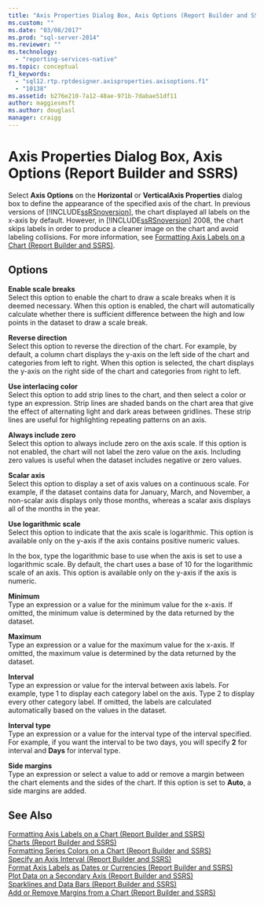 ```yaml
---
title: "Axis Properties Dialog Box, Axis Options (Report Builder and SSRS) | Microsoft Docs"
ms.custom: ""
ms.date: "03/08/2017"
ms.prod: "sql-server-2014"
ms.reviewer: ""
ms.technology: 
  - "reporting-services-native"
ms.topic: conceptual
f1_keywords: 
  - "sql12.rtp.rptdesigner.axisproperties.axisoptions.f1"
  - "10138"
ms.assetid: b276e210-7a12-48ae-971b-7dabae51df11
author: maggiesmsft
ms.author: douglasl
manager: craigg
---
```

# Axis Properties Dialog Box, Axis Options (Report Builder and SSRS)
  Select **Axis Options** on the **Horizontal** or **VerticalAxis Properties** dialog box to define the appearance of the specified axis of the chart. In previous versions of [!INCLUDE[ssRSnoversion](../includes/ssrsnoversion-md.md)], the chart displayed all labels on the x-axis by default. However, in [!INCLUDE[ssRSnoversion](../includes/ssrsnoversion-md.md)] 2008, the chart skips labels in order to produce a cleaner image on the chart and avoid labeling collisions. For more information, see [Formatting Axis Labels on a Chart &#40;Report Builder and SSRS&#41;](report-design/formatting-axis-labels-on-a-chart-report-builder-and-ssrs.md).  
  
## Options  
 **Enable scale breaks**  
 Select this option to enable the chart to draw a scale breaks when it is deemed necessary. When this option is enabled, the chart will automatically calculate whether there is sufficient difference between the high and low points in the dataset to draw a scale break.  
  
 **Reverse direction**  
 Select this option to reverse the direction of the chart. For example, by default, a column chart displays the y-axis on the left side of the chart and categories from left to right. When this option is selected, the chart displays the y-axis on the right side of the chart and categories from right to left.  
  
 **Use interlacing color**  
 Select this option to add strip lines to the chart, and then select a color or type an expression. Strip lines are shaded bands on the chart area that give the effect of alternating light and dark areas between gridlines. These strip lines are useful for highlighting repeating patterns on an axis.  
  
 **Always include zero**  
 Select this option to always include zero on the axis scale. If this option is not enabled, the chart will not label the zero value on the axis. Including zero values is useful when the dataset includes negative or zero values.  
  
 **Scalar axis**  
 Select this option to display a set of axis values on a continuous scale. For example, if the dataset contains data for January, March, and November, a non-scalar axis displays only those months, whereas a scalar axis displays all of the months in the year.  
  
 **Use logarithmic scale**  
 Select this option to indicate that the axis scale is logarithmic. This option is available only on the y-axis if the axis contains positive numeric values.  
  
 In the box, type the logarithmic base to use when the axis is set to use a logarithmic scale. By default, the chart uses a base of 10 for the logarithmic scale of an axis. This option is available only on the y-axis if the axis is numeric.  
  
 **Minimum**  
 Type an expression or a value for the minimum value for the x-axis. If omitted, the minimum value is determined by the data returned by the dataset.  
  
 **Maximum**  
 Type an expression or a value for the maximum value for the x-axis. If omitted, the maximum value is determined by the data returned by the dataset.  
  
 **Interval**  
 Type an expression or value for the interval between axis labels. For example, type 1 to display each category label on the axis. Type 2 to display every other category label. If omitted, the labels are calculated automatically based on the values in the dataset.  
  
 **Interval type**  
 Type an expression or a value for the interval type of the interval specified. For example, if you want the interval to be two days, you will specify **2** for interval and **Days** for interval type.  
  
 **Side margins**  
 Type an expression or select a value to add or remove a margin between the chart elements and the sides of the chart. If this option is set to **Auto**, a side margins are added.  
  
## See Also  
 [Formatting Axis Labels on a Chart &#40;Report Builder and SSRS&#41;](report-design/formatting-axis-labels-on-a-chart-report-builder-and-ssrs.md)   
 [Charts &#40;Report Builder and SSRS&#41;](report-design/charts-report-builder-and-ssrs.md)   
 [Formatting Series Colors on a Chart &#40;Report Builder and SSRS&#41;](report-design/formatting-series-colors-on-a-chart-report-builder-and-ssrs.md)   
 [Specify an Axis Interval &#40;Report Builder and SSRS&#41;](report-design/specify-an-axis-interval-report-builder-and-ssrs.md)   
 [Format Axis Labels as Dates or Currencies &#40;Report Builder and SSRS&#41;](report-design/format-axis-labels-as-dates-or-currencies-report-builder-and-ssrs.md)   
 [Plot Data on a Secondary Axis &#40;Report Builder and SSRS&#41;](report-design/plot-data-on-a-secondary-axis-report-builder-and-ssrs.md)   
 [Sparklines and Data Bars &#40;Report Builder and SSRS&#41;](report-design/sparklines-and-data-bars-report-builder-and-ssrs.md)   
 [Add or Remove Margins from a Chart &#40;Report Builder and SSRS&#41;](report-design/add-or-remove-margins-from-a-chart-report-builder-and-ssrs.md)  
  
  
